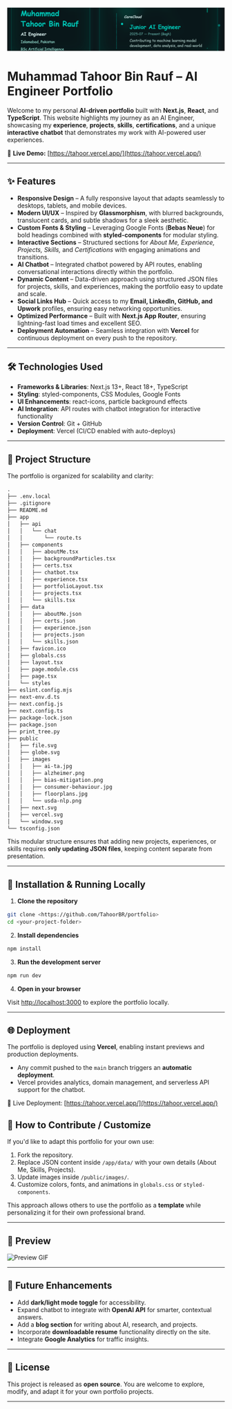 ![Portfolio Banner](./public/images/banner.png)
# Muhammad Tahoor Bin Rauf – AI Engineer Portfolio

Welcome to my personal **AI-driven portfolio** built with **Next.js**, **React**, and **TypeScript**.
This website highlights my journey as an AI Engineer, showcasing my **experience**, **projects**, **skills**, **certifications**, and a unique **interactive chatbot** that demonstrates my work with AI-powered user experiences.

🔗 **Live Demo:** [https://tahoor.vercel.app/](https://tahoor.vercel.app/)

---

## ✨ Features

* **Responsive Design** – A fully responsive layout that adapts seamlessly to desktops, tablets, and mobile devices.
* **Modern UI/UX** – Inspired by **Glassmorphism**, with blurred backgrounds, translucent cards, and subtle shadows for a sleek aesthetic.
* **Custom Fonts & Styling** – Leveraging Google Fonts (**Bebas Neue**) for bold headings combined with **styled-components** for modular styling.
* **Interactive Sections** – Structured sections for *About Me, Experience, Projects, Skills,* and *Certifications* with engaging animations and transitions.
* **AI Chatbot** – Integrated chatbot powered by API routes, enabling conversational interactions directly within the portfolio.
* **Dynamic Content** – Data-driven approach using structured JSON files for projects, skills, and experiences, making the portfolio easy to update and scale.
* **Social Links Hub** – Quick access to my **Email, LinkedIn, GitHub, and Upwork** profiles, ensuring easy networking opportunities.
* **Optimized Performance** – Built with **Next.js App Router**, ensuring lightning-fast load times and excellent SEO.
* **Deployment Automation** – Seamless integration with **Vercel** for continuous deployment on every push to the repository.

---

## 🛠️ Technologies Used

* **Frameworks & Libraries**: Next.js 13+, React 18+, TypeScript
* **Styling**: styled-components, CSS Modules, Google Fonts
* **UI Enhancements**: react-icons, particle background effects
* **AI Integration**: API routes with chatbot integration for interactive functionality
* **Version Control**: Git + GitHub
* **Deployment**: Vercel (CI/CD enabled with auto-deploys)

---

## 📂 Project Structure

The portfolio is organized for scalability and clarity:

```
.
├── .env.local
├── .gitignore
├── README.md
├── app
│   ├── api
│   │   └── chat
│   │       └── route.ts
│   ├── components
│   │   ├── aboutMe.tsx
│   │   ├── backgroundParticles.tsx
│   │   ├── certs.tsx
│   │   ├── chatbot.tsx
│   │   ├── experience.tsx
│   │   ├── portfolioLayout.tsx
│   │   ├── projects.tsx
│   │   └── skills.tsx
│   ├── data
│   │   ├── aboutMe.json
│   │   ├── certs.json
│   │   ├── experience.json
│   │   ├── projects.json
│   │   └── skills.json
│   ├── favicon.ico
│   ├── globals.css
│   ├── layout.tsx
│   ├── page.module.css
│   ├── page.tsx
│   └── styles
├── eslint.config.mjs
├── next-env.d.ts
├── next.config.js
├── next.config.ts
├── package-lock.json
├── package.json
├── print_tree.py
├── public
│   ├── file.svg
│   ├── globe.svg
│   ├── images
│   │   ├── ai-ta.jpg
│   │   ├── alzheimer.png
│   │   ├── bias-mitigation.png
│   │   ├── consumer-behaviour.jpg
│   │   ├── floorplans.jpg
│   │   └── usda-nlp.png
│   ├── next.svg
│   ├── vercel.svg
│   └── window.svg
└── tsconfig.json
```

This modular structure ensures that adding new projects, experiences, or skills requires **only updating JSON files**, keeping content separate from presentation.

---

## 🚀 Installation & Running Locally

1. **Clone the repository**

```bash
git clone <https://github.com/TahoorBR/portfolio>
cd <your-project-folder>
```

2. **Install dependencies**

```bash
npm install
```

3. **Run the development server**

```bash
npm run dev
```

4. **Open in your browser**

Visit [http://localhost:3000](http://localhost:3000) to explore the portfolio locally.

---

## 🌐 Deployment

The portfolio is deployed using **Vercel**, enabling instant previews and production deployments.

* Any commit pushed to the `main` branch triggers an **automatic deployment**.
* Vercel provides analytics, domain management, and serverless API support for the chatbot.

🔗 Live Deployment: [https://tahoor.vercel.app/](https://tahoor.vercel.app/)

## 📌 How to Contribute / Customize

If you'd like to adapt this portfolio for your own use:

1. Fork the repository.
2. Replace JSON content inside `/app/data/` with your own details (About Me, Skills, Projects).
3. Update images inside `/public/images/`.
4. Customize colors, fonts, and animations in `globals.css` or `styled-components`.

This approach allows others to use the portfolio as a **template** while personalizing it for their own professional brand.

---

## 📸 Preview

![Preview GIF](./public/images/preview.gif)

---

## 📖 Future Enhancements

* Add **dark/light mode toggle** for accessibility.
* Expand chatbot to integrate with **OpenAI API** for smarter, contextual answers.
* Add a **blog section** for writing about AI, research, and projects.
* Incorporate **downloadable resume** functionality directly on the site.
* Integrate **Google Analytics** for traffic insights.

---

## 📜 License

This project is released as **open source**. You are welcome to explore, modify, and adapt it for your own portfolio projects.

---